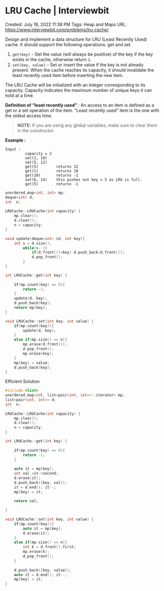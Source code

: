 # LRU Cache | Interviewbit

Created: July 18, 2022 11:38 PM
Tags: Heap and Maps
URL: https://www.interviewbit.com/problems/lru-cache/

Design and implement a data structure for LRU (Least Recently Used) cache. It should support the following operations: get and set.

1. `get(key)` - Get the value (will always be positive) of the key if the key exists in the cache, otherwise return `1`.
2. `set(key, value)` - Set or insert the value if the key is not already present. When the cache reaches its capacity, it should invalidate the least recently used item before inserting the new item.

The LRU Cache will be initialized with an integer corresponding to its capacity. Capacity indicates the maximum number of unique keys it can hold at a time.

**Definition of “least recently used”** : An access to an item is defined as a get or a set operation of the item. “Least recently used” item is the one with the oldest access time.

> 
> 
> 
> **NOTE:** If you are using any global variables, make sure to clear them in the constructor.
> 

**Example :**

```
Input :
         capacity = 2
         set(1, 10)
         set(5, 12)
         get(5)        returns 12
         get(1)        returns 10
         get(10)       returns -1
         set(6, 14)    this pushes out key = 5 as LRU is full.
         get(5)        returns -1

```

```cpp
unordered_map<int, int> mp;
deque<int> d;
int  n;
    
LRUCache::LRUCache(int capacity) {
    mp.clear();
    d.clear();
    n = capacity;
}

void update(deque<int> &d, int key){
    int s = d.size();
        while(s--){
            if(d.front()!=key) d.push_back(d.front());
            d.pop_front(); 
        }
}

int LRUCache::get(int key) {
    
    if(mp.count(key) == 0){
        return -1;
    }
    update(d, key);
    d.push_back(key);
    return mp[key];
}

void LRUCache::set(int key, int value) {
    if(mp.count(key)){
        update(d, key);
    }
    else if(mp.size() == n){
        mp.erase(d.front());
        d.pop_front();
        mp.erase(key);
    }
    mp[key] = value;
    d.push_back(key);
}
```

Efficient Solution

```cpp
#include <list>
unordered_map<int, list<pair<int, int>>::iterator> mp;
list<pair<int, int>> d;
int  n;
    
LRUCache::LRUCache(int capacity) {
    mp.clear();
    d.clear();
    n = capacity;
}

int LRUCache::get(int key) {
    
    if(mp.count(key) == 0){
        return -1;
    }
    
    auto it = mp[key];
    int val =it->second;
    d.erase(it);
    d.push_back({key, val});
    it = d.end(); it--;
    mp[key] = it;
    
    return val;
    
}

void LRUCache::set(int key, int value) {
    if(mp.count(key)){
        auto it = mp[key];
        d.erase(it);
    }
    else if(mp.size() == n){
        int k = d.front().first;
        mp.erase(k);
        d.pop_front();
    }
    
    d.push_back({key, value});
    auto it = d.end(); it--;
    mp[key] = it;
}
```